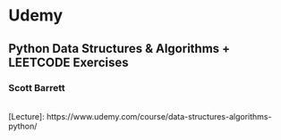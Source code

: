 # Udemy
## Python Data Structures & Algorithms + LEETCODE Exercises
### Scott Barrett
<br>
[Lecture]: https://www.udemy.com/course/data-structures-algorithms-python/
